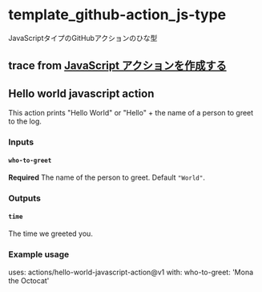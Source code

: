 # template_github-action_js-type
 JavaScriptタイプのGitHubアクションのひな型

## trace from [JavaScript アクションを作成する](https://help.github.com/ja/actions/building-actions/creating-a-javascript-action)

## Hello world javascript action

This action prints "Hello World" or "Hello" + the name of a person to greet to the log.

### Inputs

#### `who-to-greet`

**Required** The name of the person to greet. Default `"World"`.

### Outputs

#### `time`

The time we greeted you.

### Example usage

uses: actions/hello-world-javascript-action@v1
with:
  who-to-greet: 'Mona the Octocat'